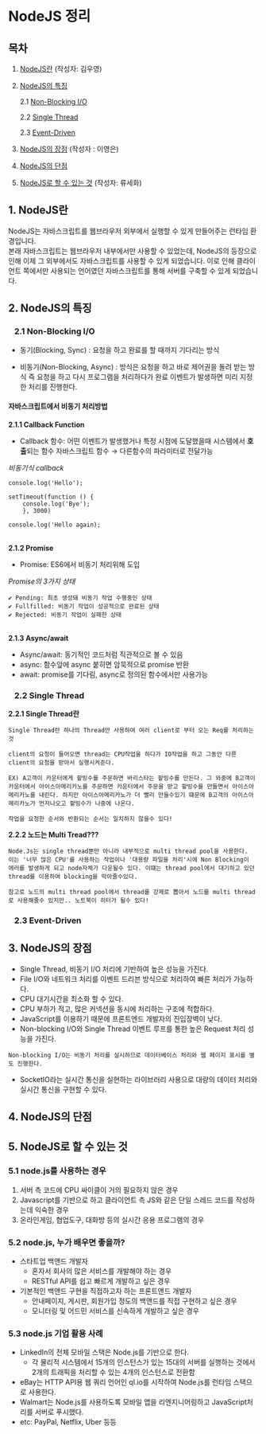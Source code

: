 # NodeJS 정리

## 목차
1. [NodeJS란](#nodejs-is) (작성자: 김우영)
2. [NodeJS의 특징](#characteristics)

    2.1 [Non-Blocking I/O](#non-blocking)

    2.2 [Single Thread](#single-thread)

    2.3 [Event-Driven](#event-driven)

3. [NodeJS의 장점](#pros) (작성자 : 이영은)
4. [NodeJS의 단점](#cons)
5. [NodeJS로 할 수 있는 것](#what-we-can-do) (작성자: 류세화)



## 1. NodeJS란 <a name="nodejs-is"></a>
NodeJS는 자바스크립트를 웹브라우저 외부에서 실행할 수 있게 만들어주는 런타임 환경입니다.\
본래 자바스크립트는 웹브라우저 내부에서만 사용할 수 있었는데, NodeJS의 등장으로 인해 이제 그 외부에서도 자바스크립트를 사용할 수 있게 되었습니다. 이로 인해 클라이언트 쪽에서만 사용되는 언어였던 자바스크립트를 통해 서버를 구축할 수 있게 되었습니다.

## 2. NodeJS의 특징 <a name="characteristics"></a>

### &ensp; 2.1 Non-Blocking I/O <a name="non-blocking"></a>
* 동기(Blocking, Sync) : 요청을 하고 완료를 할 때까지 기다리는 방식

* 비동기(Non-Blocking, Async) : 방식은 요청을 하고 바로 제어권을 돌려 받는 방식 즉 요청을 하고 다시 프로그램을 처리하다가 완료 이벤트가 발생하면 미리 지정한 처리를 진행한다.

#### 자바스크립트에서 비동기 처리방법

**2.1.1 Callback Function**
* Callback 함수: 어떤 이벤트가 발생했거나 특정 시점에 도달했을때 시스템에서 **호출**되는 함수
자바스크립트 함수 → 다른함수의 파라미터로 전달가능

*비동기식 callback*
```
console.log('Hello');

setTimeout(function () {
    console.log('Bye');
    }, 3000)
    
console.log('Hello again);
```
\
**2.1.2 Promise**
* Promise: ES6에서 비동기 처리위해 도입

*Promise의 3가지 상태*
```
✔️ Pending: 최초 생성돼 비동기 작업 수행중인 상태
✔️ Fullfilled: 비동기 작업이 성공적으로 완료된 상태
✔️ Rejected: 비동기 작업이 실패한 상태
```
\
**2.1.3 Async/await**
* Async/await: 동기적인 코드처럼 직관적으로 볼 수 있음
* async: 함수앞에 async 붙히면 암묵적으로  promise 반환
* await: promise를 기다림, async로 정의된 함수에서만 사용가능

### &ensp; 2.2 Single Thread <a name="single-thread"></a>

**2.2.1 Single Thread란**

```
Single Thread란 하나의 Thread만 사용하여 여러 client로 부터 오는 Req를 처리하는것

client의 요청이 들어오면 thread는 CPU작업을 하다가 IO작업을 하고 그동안 다른 client의 요청을 받아서 실행시켜준다.

EX) A고객이 카운터에게 팥빙수를 주문하면 바리스타는 팥빙수를 만든다. 그 와중에 B고객이 카운터에서 아이스아메리카노를 주문하면 카운터에서 주문을 받고 팥빙수를 만들면서 아이스아메리카노를 내린다. 하지만 아이스아메리카노가 더 빨리 만들수있기 떄문에 B고객의 아이스아메리카노가 먼저나오고 팥빙수가 나중에 나온다.  

작업을 요청한 순서와 반환되는 순서는 일치하지 않을수 있다!
```

**2.2.2  노드는 Multi Tread???**

```
Node.Js는 single thread뿐만 아니라 내부적으로 multi thread pool을 사용한다.
이는 '너무 많은 CPU'를 사용하는 작업이나 '대용량 파일을 처리'시에 Non Blocking이
에러를 발생하게 되고 node자체가 다운될수 있다. 이떄는 thread pool에서 대기하고 있던 thread를 이용하여 blocking을 막아줄수있다.

참고로 노드의 multi thread pool에서 thread를 강제로 뽑아서 노드를 multi thread로 사용해줄수 있지만.. 노트북이 히터가 될수 있다!
```



### &ensp; 2.3 Event-Driven <a name="event-driven"></a>

## 3. NodeJS의 장점 <a name="pros"></a>

* Single Thread, 비동기 I/O 처리에 기반하여 높은 성능을 가진다.
* File I/O와 네트워크 처리를 이벤트 드리븐 방식으로 처리하여 빠른 처리가 가능하다.
* CPU 대기시간을 최소화 할 수 있다.
* CPU 부하가 적고, 많은 커넥션을 동시에 처리하는 구조에 적합하다.
* JavaScript를 이용하기 때문에 프론트엔드 개발자의 진입장벽이 낮다.
* Non-blocking I/O와 Single Thread 이벤트 루프를 통한 높은 Request 처리 성능을 가진다.
```
Non-blocking I/O는 비동기 처리를 실시하므로 데이터베이스 처리와 웹 페이지 표시를 별도 진행한다.
```
* SocketIO라는 실시간 통신을 실현하는 라이브러리 사용으로 대량의 데이터 처리와 실시간 통신을 구현할 수 있다.


## 4. NodeJS의 단점 <a name="cons"></a>

## 5. NodeJS로 할 수 있는 것 <a name="what-we-can-do"></a>

### 5.1 node.js를 사용하는 경우

1. 서버 측 코드에 CPU 싸이클이 거의 필요하지 않은 경우
2. Javascript를 기반으로 하고 클라이언트 측 JS와 같은 단일 스레드 코드를 작성하는데 익숙한 경우
3. 온라인게임, 협업도구, 대화방 등의 실시간 응용 프로그램의 경우 

### 5.2 node.js, 누가 배우면 좋을까?

- 스타트업 백앤드 개발자
  - 혼자서 회사의 많은 서비스를 개발해야 하는 경우
  - RESTful API를 쉽고 빠르게 개발하고 싶은 경우
- 기본적인 백앤드 구현을 직접하고자 하는 프론트앤드 개발자
  - 안내페이지, 게시판, 회원가입 정도의 백앤드를 직접 구현하고 싶은 경우
  - 모니터링 및 어드민 서비스를 신속하게 개발하고 싶은 경우



### 5.3 node.js 기업 활용 사례

- LinkedIn의 전체 모바일 스택은 Node.js를 기반으로 한다. 
  - 각 물리적 시스템에서 15개의 인스턴스가 있는 15대의 서버를 실행하는 것에서 2개의 트래픽을 처리할 수 있는 4개의 인스턴스로 전환함
- eBay는 HTTP API용 웹 쿼리 언어인 ql.io를 시작하여 Node.js를 런타임 스택으로 사용한다. 
- Walmart는 Node.js를 사용하도록 모바일 앱을 리엔지니어링하고 JavaScript처리를 서버로 푸시했다.
- etc: PayPal, Netflix, Uber 등등 